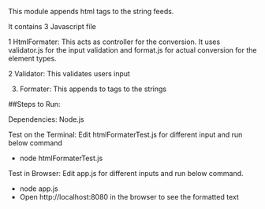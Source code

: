 This module appends html tags to the string feeds.

It contains 3 Javascript file

1 HtmlFormater: This acts as controller for the conversion. It uses validator.js for the input validation and format.js for actual conversion for the element types. 

2 Validator: This validates users input 

3. Formater: This appends to tags to the strings


##Steps to Run:

Dependencies: Node.js

Test on the Terminal: Edit htmlFormaterTest.js for different input and run below command
  * node htmlFormaterTest.js

Test in Browser: Edit app.js for different inputs and run below command.
  * node app.js
  * Open http://localhost:8080 in the browser to see the formatted text
